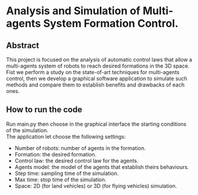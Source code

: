 # Analysis and Simulation of Multi-agents System Formation Control.

## Abstract 
This project is focused on the analysis of automatic control laws that allow a multi-agents system of robots to reach desired formations in the 3D space. 
Fist we perform a study on the state-of-art techniques for multi-agents control, then we develop a graphical software application to simulate such methods and compare them to establish benefits and drawbacks of each ones.

## How to run the code 
Run main.py then choose in the graphical interface the starting conditions of the simulation.  
The application let choose the following settings:
- Number of robots: number of agents in the formation.
- Formation: the desired formation. 
- Control law: the desired control law for the agents.
- Agents model: the model of the agents that establish theirs behaviours.
- Step time: sampling time of the simulation.
- Max time: stop time of the simulation.
- Space: 2D (for land vehicles) or 3D (for flying vehicles) simulation.

